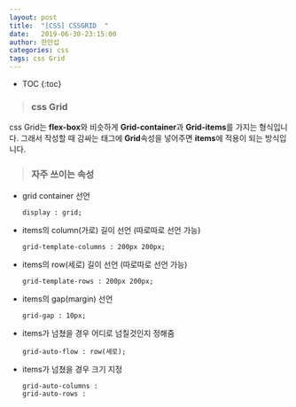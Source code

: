 ```yaml
---
layout: post
title:  "[CSS] CSSGRID  "
date:   2019-06-30-23:15:00
author: 한만섭
categories: css
tags: css Grid
---
```


* TOC
{:toc}

> ### css Grid

css Grid는 **flex-box**와 비슷하게 **Grid-container**과 **Grid-items**를 가지는 형식입니다. 그래서 작성할 때 감싸는 태그에 **Grid**속성을 넣어주면 
**items**에 적용이 되는 방식입니다.  


> ### 자주 쓰이는 속성 

* grid container 선언 
  ```
  display : grid;
  ```
* items의 column(가로) 길이 선언  (따로따로 선언 가능)
  ```
  grid-template-columns : 200px 200px; 
  ```
* items의 row(세로) 길이 선언  (따로따로 선언 가능)
  ```
  grid-template-rows : 200px 200px; 
  ```
  
* items의 gap(margin) 선언 
  ```
  grid-gap : 10px;
  ```
* items가 넘쳤을 경우 어디로 넘칠것인지 정해줌 
  ```
  grid-auto-flow : row(세로);
  ```
* items가 넘쳤을 경우 크기 지정 
  ```
  grid-auto-columns : 
  grid-auto-rows : 
  ```

  

